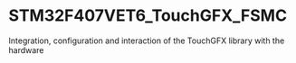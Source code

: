 # STM32F407VET6_TouchGFX_FSMC
Integration, configuration and interaction of the TouchGFX library with the hardware

